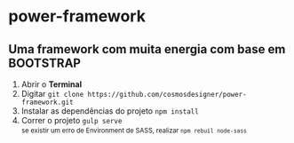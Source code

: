 # power-framework
## Uma framework com muita energia com base em BOOTSTRAP
<ol>
   <li>Abrir o <b>Terminal</b></li>
    <li>Digitar <code>git clone https://github.com/cosmosdesigner/power-framework.git</code></li>
    <li>Instalar as dependências do projeto <code>npm install</code></li>
    <li>Correr o projeto <code>gulp serve</code><br/><small>se existir um erro de Environment de SASS, realizar <code>npm rebuil node-sass</code></small></li>
</ol>